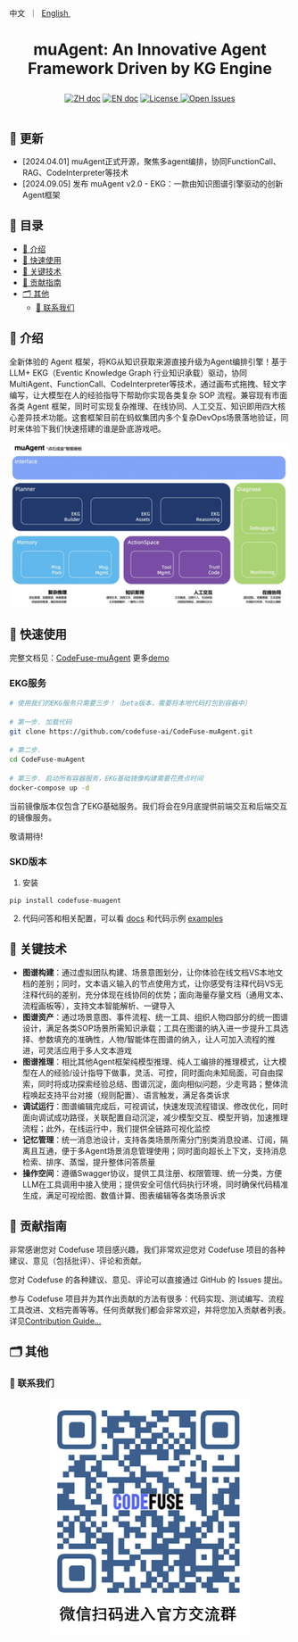 <p align="left">
    <a>中文</a>&nbsp ｜ &nbsp<a href="README.md">English&nbsp </a>
</p>

# <p align="center">muAgent: An Innovative Agent Framework Driven by KG Engine</p>

<p align="center">
    <a href="README_zh.md"><img src="https://img.shields.io/badge/文档-中文版-yellow.svg" alt="ZH doc"></a>
    <a href="README.md"><img src="https://img.shields.io/badge/document-English-yellow.svg" alt="EN doc"></a>
    <a href="LICENSE.md"><img src="https://img.shields.io/badge/license-Apache%202.0-yellow" alt="License">
    <a href="https://github.com/codefuse-ai/CodeFuse-muAgent/issues">
      <img alt="Open Issues" src="https://img.shields.io/github/issues-raw/codefuse-ai/CodeFuse-muAgent" />
    </a>
    <br><br>
</p>



## 🔔 更新
- [2024.04.01] muAgent正式开源，聚焦多agent编排，协同FunctionCall、RAG、CodeInterpreter等技术
- [2024.09.05] 发布 muAgent v2.0 - EKG：一款由知识图谱引擎驱动的创新Agent框架

## 📜 目录
- [🤝 介绍](#-介绍)
- [🚀 快速使用](#-快速使用)
- [🧭 关键技术](#-关键技术)
- [🤗 贡献指南](#-贡献指南)
- [🗂 其他](#-其他)
  - [📱 联系我们](#-联系我们)


## 🤝 介绍
全新体验的 Agent 框架，将KG从知识获取来源直接升级为Agent编排引擎！基于 LLM+ EKG（Eventic Knowledge Graph 行业知识承载）驱动，协同 MultiAgent、FunctionCall、CodeInterpreter等技术，通过画布式拖拽、轻文字编写，让大模型在人的经验指导下帮助你实现各类复杂 SOP 流程。兼容现有市面各类 Agent 框架，同时可实现复杂推理、在线协同、人工交互、知识即用四大核心差异技术功能。这套框架目前在蚂蚁集团内多个复杂DevOps场景落地验证，同时来体验下我们快速搭建的谁是卧底游戏吧。


![](docs/resources/ekg-arch-zh.webp)


## 🚀 快速使用
完整文档见：[CodeFuse-muAgent](https://codefuse.ai/zh-CN/docs/api-docs/MuAgent/overview/multi-agent)
更多[demo](https://codefuse.ai/zh-CN/docs/api-docs/MuAgent/connector/customed_examples)

### EKG服务

```bash
# 使用我们的EKG服务只需要三步！（beta版本，需要将本地代码打包到容器中）

# 第一步. 加载代码
git clone https://github.com/codefuse-ai/CodeFuse-muAgent.git

# 第二步.
cd CodeFuse-muAgent

# 第三步. 启动所有容器服务，EKG基础镜像构建需要花费点时间
docker-compose up -d
```

当前镜像版本仅包含了EKG基础服务。我们将会在9月底提供前端交互和后端交互的镜像服务。

敬请期待!

### SKD版本
1. 安装
```
pip install codefuse-muagent
```

2. 代码问答和相关配置，可以看 [docs](https://codefuse.ai/docs/api-docs/MuAgent/connector/customed_examples) 和代码示例 [examples](https://github.com/codefuse-ai/CodeFuse-muAgent/tree/main/examples)


## 🧭 关键技术

- **图谱构建**：通过虚拟团队构建、场景意图划分，让你体验在线文档VS本地文档的差别；同时，文本语义输入的节点使用方式，让你感受有注释代码VS无注释代码的差别，充分体现在线协同的优势；面向海量存量文档（通用文本、流程画板等），支持文本智能解析、一键导入
- **图谱资产**：通过场景意图、事件流程、统一工具、组织人物四部分的统一图谱设计，满足各类SOP场景所需知识承载；工具在图谱的纳入进一步提升工具选择、参数填充的准确性，人物/智能体在图谱的纳入，让人可加入流程的推进，可灵活应用于多人文本游戏
- **图谱推理**：相比其他Agent框架纯模型推理、纯人工编排的推理模式，让大模型在人的经验/设计指导下做事，灵活、可控，同时面向未知局面，可自由探索，同时将成功探索经验总结、图谱沉淀，面向相似问题，少走弯路；整体流程唤起支持平台对接（规则配置）、语言触发，满足各类诉求
- **调试运行**：图谱编辑完成后，可视调试，快速发现流程错误、修改优化，同时面向调试成功路径，关联配置自动沉淀，减少模型交互、模型开销，加速推理流程；此外，在线运行中，我们提供全链路可视化监控
- **记忆管理**：统一消息池设计，支持各类场景所需分门别类消息投递、订阅，隔离且互通，便于多Agent场景消息管理使用；同时面向超长上下文，支持消息检索、排序、蒸馏，提升整体问答质量
- **操作空间**：遵循Swagger协议，提供工具注册、权限管理、统一分类，方便LLM在工具调用中接入使用；提供安全可信代码执行环境，同时确保代码精准生成，满足可视绘图、数值计算、图表编辑等各类场景诉求

## 🤗 贡献指南
非常感谢您对 Codefuse 项目感兴趣，我们非常欢迎您对 Codefuse 项目的各种建议、意见（包括批评）、评论和贡献。

您对 Codefuse 的各种建议、意见、评论可以直接通过 GitHub 的 Issues 提出。

参与 Codefuse 项目并为其作出贡献的方法有很多：代码实现、测试编写、流程工具改进、文档完善等等。任何贡献我们都会非常欢迎，并将您加入贡献者列表。详见[Contribution Guide...](https://codefuse-ai.github.io/zh-CN/contribution/issue)


## 🗂 其他
### 📱 联系我们
<div align=center>
  <img src="docs/resources/wechat.png" alt="图片", width="360">
</div>

